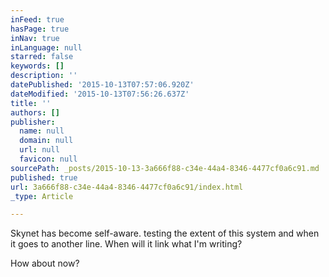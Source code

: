 ```yaml
---
inFeed: true
hasPage: true
inNav: true
inLanguage: null
starred: false
keywords: []
description: ''
datePublished: '2015-10-13T07:57:06.920Z'
dateModified: '2015-10-13T07:56:26.637Z'
title: ''
authors: []
publisher:
  name: null
  domain: null
  url: null
  favicon: null
sourcePath: _posts/2015-10-13-3a666f88-c34e-44a4-8346-4477cf0a6c91.md
published: true
url: 3a666f88-c34e-44a4-8346-4477cf0a6c91/index.html
_type: Article

---
```

Skynet has become self-aware. testing the extent of this system and when it goes to another line.  When will it link what I'm writing?

How about now?